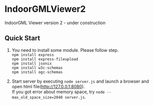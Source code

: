 # IndoorGMLViewer2
IndoorGML Viewer version 2 - under construction

## Quick Start
1. You need to install some module. Please follow step.<br>
`npm install express`<br>
`npm install express-fileupload`<br>
`npm install jsonix`<br>
`npm install w3c-schemas`<br>
`npm install ogc-schemas`<br>

2. Start server by executing `node server.js` and launch a browser and open html file(http://127.0.0.1:8080).<br>
If you got error about memory space, try `node --max_old_space_size=2048 server.js`.
